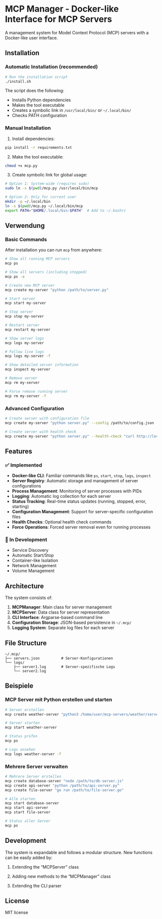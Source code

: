 # MCP Manager - Docker-like Interface for MCP Servers

A management system for Model Context Protocol (MCP) servers with a Docker-like user interface.

## Installation

### Automatic Installation (recommended)

```bash
# Run the installation script
./install.sh
```

The script does the following:
- Installs Python dependencies
- Makes the tool executable
- Creates a symbolic link in `/usr/local/bin/` or `~/.local/bin/`
- Checks PATH configuration

### Manual Installation

1. Install dependencies:
```bash
pip install -r requirements.txt
```

2. Make the tool executable:
```bash
chmod +x mcp.py
```

3. Create symbolic link for global usage:
```bash
# Option 1: System-wide (requires sudo)
sudo ln -s $(pwd)/mcp.py /usr/local/bin/mcp

# Option 2: Only for current user
mkdir -p ~/.local/bin
ln -s $(pwd)/mcp.py ~/.local/bin/mcp
export PATH="$HOME/.local/bin:$PATH"  # Add to ~/.bashrc
```

## Verwendung

### Basic Commands

After installation you can run `mcp` from anywhere:

```bash
# Show all running MCP servers
mcp ps

# Show all servers (including stopped)
mcp ps -a

# Create new MCP server
mcp create my-server "python /path/to/server.py"

# Start server
mcp start my-server

# Stop server
mcp stop my-server

# Restart server
mcp restart my-server

# Show server logs
mcp logs my-server

# Follow live logs
mcp logs my-server -f

# Show detailed server information
mcp inspect my-server

# Remove server
mcp rm my-server

# Force remove running server
mcp rm my-server -f
```

### Advanced Configuration

```bash
# Create server with configuration file
mcp create my-server "python server.py" --config /path/to/config.json

# Create server with health check
mcp create my-server "python server.py" --health-check "curl http://localhost:8080/health"
```

## Features

### ✅ Implemented

- **Docker-like CLI**: Familiar commands like `ps`, `start`, `stop`, `logs`, `inspect`
- **Server Registry**: Automatic storage and management of server configurations
- **Process Management**: Monitoring of server processes with PIDs
- **Logging**: Automatic log collection for each server
- **Status Tracking**: Real-time status updates (running, stopped, error, starting)
- **Configuration Management**: Support for server-specific configuration files
- **Health Checks**: Optional health check commands
- **Force Operations**: Forced server removal even for running processes

### 🔄 In Development

- Service Discovery
- Automatic Start/Stop
- Container-like Isolation
- Network Management
- Volume Management

## Architecture

The system consists of:

1. **MCPManager**: Main class for server management
2. **MCPServer**: Data class for server representation
3. **CLI Interface**: Argparse-based command line
4. **Configuration Storage**: JSON-based persistence in `~/.mcp/`
5. **Logging System**: Separate log files for each server

## File Structure

```
~/.mcp/
├── servers.json          # Server-Konfigurationen
└── logs/
    ├── server1.log       # Server-spezifische Logs
    └── server2.log
```

## Beispiele

### MCP Server mit Python erstellen und starten

```bash
# Server erstellen
mcp create weather-server "python3 /home/user/mcp-servers/weather/server.py"

# Server starten
mcp start weather-server

# Status prüfen
mcp ps

# Logs ansehen
mcp logs weather-server -f
```

### Mehrere Server verwalten

```bash
# Mehrere Server erstellen
mcp create database-server "node /path/to/db-server.js"
mcp create api-server "python /path/to/api-server.py"
mcp create file-server "go run /path/to/file-server.go"

# Alle starten
mcp start database-server
mcp start api-server
mcp start file-server

# Status aller Server
mcp ps
```

## Development

The system is expandable and follows a modular structure. New functions can be easily added by:

1. Extending the “MCPServer” class

2. Adding new methods to the “MCPManager” class

3. Extending the CLI parser

## License

MIT license
